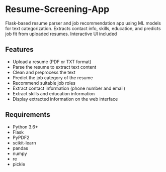 # Resume-Screening-App
Flask-based resume parser and job recommendation app using ML models for text categorization. Extracts contact info, skills, education, and predicts job fit from uploaded resumes. Interactive UI included
## Features

- Upload a resume (PDF or TXT format)
- Parse the resume to extract text content
- Clean and preprocess the text
- Predict the job category of the resume
- Recommend suitable job roles
- Extract contact information (phone number and email)
- Extract skills and education information
- Display extracted information on the web interface

## Requirements

- Python 3.6+
- Flask
- PyPDF2
- scikit-learn
- pandas
- numpy
- re
- pickle
